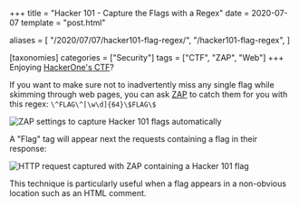 +++
title = "Hacker 101 - Capture the Flags with a Regex"
date = 2020-07-07
template = "post.html"

aliases = [
  "/2020/07/07/hacker101-flag-regex/",
  "/hacker101-flag-regex",
]

[taxonomies]
categories = ["Security"]
tags = ["CTF", "ZAP", "Web"]
+++
Enjoying [HackerOne's CTF][h1-ctf]?

If you want to make sure not to inadvertently miss any single flag while
skimming through web pages, you can ask [ZAP][zap] to catch them for you with
this regex: `\^FLAG\^[\w\d]{64}\$FLAG\$`

![ZAP settings to capture Hacker 101 flags
automatically](/hacker101-flag-regex/hacker101_zap_flag_regex_settings.jpg)

A "Flag" tag will appear next the requests containing a flag in their response:

![HTTP request captured with ZAP containing a Hacker 101
flag](/hacker101-flag-regex/hacker101_zap_flag_regex_captured.jpg)

This technique is particularly useful when a flag appears in a non-obvious
location such as an HTML comment.

 [h1-ctf]: https://ctf.hacker101.com
 [zap]: https://zaproxy.org
